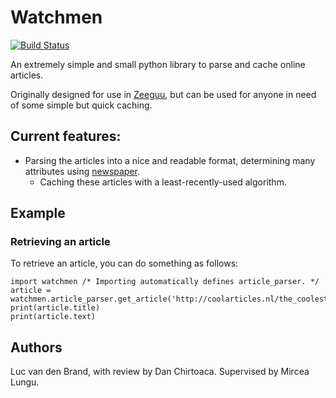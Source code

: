 # Watchmen
[![Build Status](https://travis-ci.org/mircealungu/watchmen.svg?branch=master)](https://travis-ci.org/mircealungu/watchmen)

An extremely simple and small python library to parse and cache online articles.

Originally designed for use in [Zeeguu](), but can be used for anyone in need of some simple but quick caching.

## Current features:
- Parsing the articles into a nice and readable format, determining many attributes using [newspaper](https://newspaper.readthedocs.io/en/latest/).
  - Caching these articles with a least-recently-used algorithm.
 
## Example
### Retrieving an article
To retrieve an article, you can do something as follows:

```
import watchmen /* Importing automatically defines article_parser. */
article = watchmen.article_parser.get_article('http://coolarticles.nl/the_coolest_article.html')
print(article.title) 
print(article.text)
```

## Authors
Luc van den Brand, with review by Dan Chirtoaca.
Supervised by Mircea Lungu.